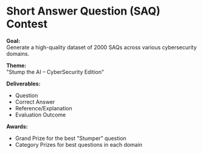 # Short Answer Question (SAQ) Contest

**Goal:**  
Generate a high-quality dataset of 2000 SAQs across various cybersecurity domains.

**Theme:**  
"Stump the AI – CyberSecurity Edition"

**Deliverables:**  
- Question  
- Correct Answer  
- Reference/Explanation  
- Evaluation Outcome

**Awards:**  
- Grand Prize for the best "Stumper" question  
- Category Prizes for best questions in each domain
